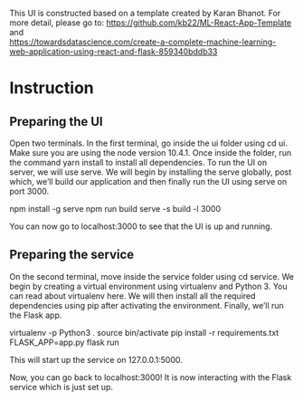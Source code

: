 This UI is constructed based on a template created by Karan Bhanot.
For more detail, please go to: https://github.com/kb22/ML-React-App-Template and  
https://towardsdatascience.com/create-a-complete-machine-learning-web-application-using-react-and-flask-859340bddb33

# Instruction

## Preparing the UI
Open  two terminals. In the first terminal, go inside the ui folder using cd ui. Make sure you are using the node version 10.4.1. Once inside the folder, run the command yarn install to install all dependencies.
To run the UI on server, we will use serve. We will begin by installing the serve globally, post which, we’ll build our application and then finally run the UI using serve on port 3000.

npm install -g serve
npm run build
serve -s build -l 3000

You can now go to localhost:3000 to see that the UI is up and running. 

## Preparing the service
On the second terminal, move inside the service folder using cd service. We begin by creating a virtual environment using virtualenv and Python 3. You can read about virtualenv here. We will then install all the required dependencies using pip after activating the environment. Finally, we’ll run the Flask app.

virtualenv -p Python3 .
source bin/activate
pip install -r requirements.txt
FLASK_APP=app.py flask run

This will start up the service on 127.0.0.1:5000.

Now, you can go back to localhost:3000! It is now interacting with the Flask service which is just set up.
